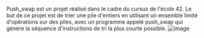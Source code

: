 Push_swap est un projet réalisé dans le cadre du cursus de l'école 42. Le but de ce projet est de trier une pile d'entiers en utilisant un ensemble limité d'opérations sur des piles, avec un programme appelé push_swap qui génère la séquence d'instructions de tri la plus courte possible.
![image](https://github.com/user-attachments/assets/c6f67101-4199-41a3-b7b9-3b1408408dc7)
